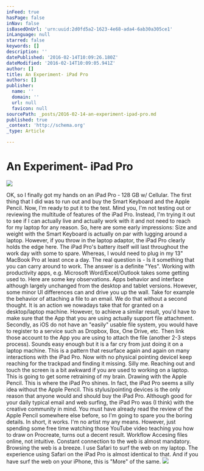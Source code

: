 ```yaml
---
inFeed: true
hasPage: false
inNav: false
isBasedOnUrl: 'urn:uuid:2d0fd5a2-1623-4e68-ada4-6ab30a305ce1'
inLanguage: null
starred: false
keywords: []
description: ''
datePublished: '2016-02-14T10:09:26.180Z'
dateModified: '2016-02-14T10:09:05.941Z'
author: []
title: An Experiment- iPad Pro
authors: []
publisher:
  name: ''
  domain: ''
  url: null
  favicon: null
sourcePath: _posts/2016-02-14-an-experiment-ipad-pro.md
published: true
_context: 'http://schema.org'
_type: Article

---
```

# An Experiment- iPad Pro
![](https://the-grid-user-content.s3-us-west-2.amazonaws.com/72c58ccf-54c7-43a9-9d0b-801e4d852704.png)

OK, so I finally got my hands on an iPad Pro - 128 GB w/ Cellular. The first thing that I did was to run out and buy the Smart Keyboard and the Apple Pencil. Now, I'm ready to put it to the test. Mind you, I'm not testing out or reviewing the multitude of features of the iPad Pro. Instead, I'm trying it out to see if I can actually live and actually work with it and not need to reach for my laptop for any reason. So, here are some early impressions:
Size and weight with the Smart Keyboard is actually on par with lugging around a laptop. However, if you throw in the laptop adaptor, the iPad Pro clearly holds the edge here. The iPad Pro's battery itself will last throughout the work day with some to spare. Whereas, I would need to plug in my 13" MacBook Pro at least once a day. The real question is - Is it something that you can carry around to work. The answer is a definite "Yes".
Working with productivity apps, e.g. Microsoft Word/Excel/Outlook takes some getting used to. Here are some key observations. Apps behavior and interface although largely unchanged from the desktop and tablet versions. However, some minor UI differences can and drive you up the wall. Take for example the behavior of attaching a file to an email. We do that without a second thought. It is an action we nowadays take that for granted on a desktop/laptop machine. However, to achieve a similar result, you'd have to make sure that the App that you are using actually support file attachment. Secondly, as iOS do not have an "easily" usable file system, you would have to register to a service such as Dropbox, Box, One Drive, etc. Then link those account to the App you are using to attach the file (another 2-3 steps process). Sounds easy enough but it is a far cry from just doing it on a laptop machine. This is a pattern that resurface again and again on many interactions with the iPad Pro.
Now with no physical pointing deviceI keep reaching for the trackpad and finding it missing. Silly me. Reaching out and touch the screen is a bit awkward if you are used to working on a laptop. This is going to get some retraining of my brain.
Drawing with the Apple Pencil. This is where the iPad Pro shines. In fact, the iPad Pro seems a silly idea without the Apple Pencil. This stylus/pointing devices is the only reason that anyone would and should buy the iPad Pro. Although good for your daily typical email and web surfing, the iPad Pro was (I think) with the creative community in mind. You must have already read the review of the Apple Pencil somewhere else before, so I'm going to spare you the boring details. In short, it works. I'm no artist my any means. However, just spending some free time watching those YouTube video teaching you how to draw on Procreate, turns out a decent result.
Workflow Accesing files online, not intuitive. Constant connection to the web is almost mandatory.
Browsing the web is a breeze. I use Safari to surf the web on my laptop. The experience using Safari on the iPad Pro is almost identical to that. And if you have surf the web on your iPhone, this is "More" of the same.
![](https://the-grid-user-content.s3-us-west-2.amazonaws.com/95954f6e-eac9-45fa-940a-22e1b385645d.png)